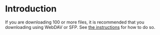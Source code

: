 
# Introduction

If you are downloading 100 or more files, it is recommended that you downloading using WebDAV or SFP. See [the instructions](via_webdav_or_ftp.md) for how to do so.